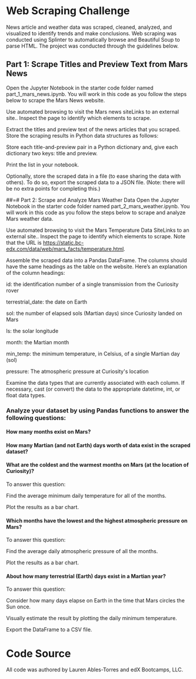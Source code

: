 # Web Scraping Challenge

News article and weather data was scraped, cleaned, analyzed, and visualized to identify trends and make conclusions. Web scraping was conducted using Splinter to automatically browse and Beautiful Soup to parse HTML. The project was conducted through the guidelines below.

## Part 1: Scrape Titles and Preview Text from Mars News
Open the Jupyter Notebook in the starter code folder named part_1_mars_news.ipynb. You will work in this code as you follow the steps below to scrape the Mars News website.

Use automated browsing to visit the Mars news siteLinks to an external site.. Inspect the page to identify which elements to scrape.

Extract the titles and preview text of the news articles that you scraped. Store the scraping results in Python data structures as follows:

Store each title-and-preview pair in a Python dictionary and, give each dictionary two keys: title and preview.

Print the list in your notebook.

Optionally, store the scraped data in a file (to ease sharing the data with others). To do so, export the scraped data to a JSON file. (Note: there will be no extra points for completing this.)

##=# Part 2: Scrape and Analyze Mars Weather Data
Open the Jupyter Notebook in the starter code folder named part_2_mars_weather.ipynb. You will work in this code as you follow the steps below to scrape and analyze Mars weather data.

Use automated browsing to visit the Mars Temperature Data SiteLinks to an external site.. Inspect the page to identify which elements to scrape. Note that the URL is https://static.bc-edx.com/data/web/mars_facts/temperature.html.

Assemble the scraped data into a Pandas DataFrame. The columns should have the same headings as the table on the website. Here’s an explanation of the column headings:

id: the identification number of a single transmission from the Curiosity rover

terrestrial_date: the date on Earth

sol: the number of elapsed sols (Martian days) since Curiosity landed on Mars

ls: the solar longitude

month: the Martian month

min_temp: the minimum temperature, in Celsius, of a single Martian day (sol)

pressure: The atmospheric pressure at Curiosity's location

Examine the data types that are currently associated with each column. If necessary, cast (or convert) the data to the appropriate datetime, int, or float data types.

### Analyze your dataset by using Pandas functions to answer the following questions:

#### How many months exist on Mars?

#### How many Martian (and not Earth) days worth of data exist in the scraped dataset?

#### What are the coldest and the warmest months on Mars (at the location of Curiosity)? 

To answer this question:

Find the average minimum daily temperature for all of the months.

Plot the results as a bar chart.

#### Which months have the lowest and the highest atmospheric pressure on Mars? 

To answer this question:

Find the average daily atmospheric pressure of all the months.

Plot the results as a bar chart.

#### About how many terrestrial (Earth) days exist in a Martian year?

To answer this question:

Consider how many days elapse on Earth in the time that Mars circles the Sun once.

Visually estimate the result by plotting the daily minimum temperature.

Export the DataFrame to a CSV file.

# Code Source
All code was authored by Lauren Ables-Torres and edX Bootcamps, LLC.
